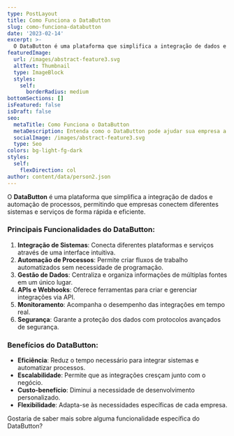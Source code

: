 ```yaml
---
type: PostLayout
title: Como Funciona o DataButton
slug: como-funciona-databutton
date: '2023-02-14'
excerpt: >-
  O DataButton é uma plataforma que simplifica a integração de dados e automação de processos, permitindo que empresas conectem diferentes sistemas e serviços de forma rápida e eficiente.
featuredImage:
  url: /images/abstract-feature3.svg
  altText: Thumbnail
  type: ImageBlock
  styles:
    self:
      borderRadius: medium
bottomSections: []
isFeatured: false
isDraft: false
seo:
  metaTitle: Como Funciona o DataButton
  metaDescription: Entenda como o DataButton pode ajudar sua empresa a integrar sistemas e automatizar processos de forma simples e eficiente.
  socialImage: /images/abstract-feature3.svg
  type: Seo
colors: bg-light-fg-dark
styles:
  self:
    flexDirection: col
author: content/data/person2.json
---
```


O **DataButton** é uma plataforma que simplifica a integração de dados e automação de processos, permitindo que empresas conectem diferentes sistemas e serviços de forma rápida e eficiente.

### Principais Funcionalidades do DataButton:

1. **Integração de Sistemas**: Conecta diferentes plataformas e serviços através de uma interface intuitiva.
2. **Automação de Processos**: Permite criar fluxos de trabalho automatizados sem necessidade de programação.
3. **Gestão de Dados**: Centraliza e organiza informações de múltiplas fontes em um único lugar.
4. **APIs e Webhooks**: Oferece ferramentas para criar e gerenciar integrações via API.
5. **Monitoramento**: Acompanha o desempenho das integrações em tempo real.
6. **Segurança**: Garante a proteção dos dados com protocolos avançados de segurança.

### Benefícios do DataButton:

- **Eficiência**: Reduz o tempo necessário para integrar sistemas e automatizar processos.
- **Escalabilidade**: Permite que as integrações cresçam junto com o negócio.
- **Custo-benefício**: Diminui a necessidade de desenvolvimento personalizado.
- **Flexibilidade**: Adapta-se às necessidades específicas de cada empresa.

Gostaria de saber mais sobre alguma funcionalidade específica do DataButton?
